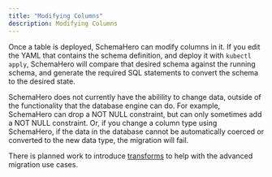 ```yaml
---
title: "Modifying Columns"
description: Modifying Columns
---
```


Once a table is deployed, SchemaHero can modify columns in it. If you edit the YAML that contains the schema definition, and deploy it with `kubectl apply`, SchemaHero will compare that desired schema against the running schema, and generate the required SQL statements to convert the schema to the desired state.

SchemaHero does not currently have the abilility to change data, outside of the functionality that the database engine can do. For example, SchemaHero can drop a NOT NULL constraint, but can only sometimes add a NOT NULL constraint. Or, if you change a column type using SchemaHero, if the data in the database cannot be automatically coerced or converted to the new data type, the migration will fail.

There is planned work to introduce [transforms](/docs/managing-tables/transforms/) to help with the advanced migration use cases.

